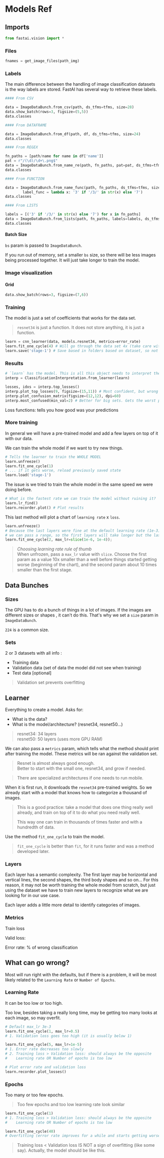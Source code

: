 # Models Ref

## Imports

```py
from fastai.vision import *
```

### Files

```py
fnames = get_image_files(path_img)
```

### Labels

The main difference between the handling of image classification datasets is the way labels are stored.
FastAI has several way to retrieve these labels.

```py
#### From CSV

data = ImageDataBunch.from_csv(path, ds_tfms=tfms, size=28)
data.show_batch(rows=3, figsize=(5,5))
data.classes

#### From DATAFRAME

data = ImageDataBunch.from_df(path, df, ds_tfms=tfms, size=24)
data.classes

#### From REGEX

fn_paths = [path/name for name in df['name']]
pat = r"/(\d)/\d+\.png$"
data = ImageDataBunch.from_name_re(path, fn_paths, pat=pat, ds_tfms=tfms, size=24, bs=64)
data.classes

#### From FUNCTION

data = ImageDataBunch.from_name_func(path, fn_paths, ds_tfms=tfms, size=24,
        label_func = lambda x: '3' if '/3/' in str(x) else '7')
data.classes

#### From LISTS

labels = [('3' if '/3/' in str(x) else '7') for x in fn_paths]
data = ImageDataBunch.from_lists(path, fn_paths, labels=labels, ds_tfms=tfms, size=24)
data.classes
```

#### Batch Size

`bs` param is passed to `ImageDataBunch`.

If you run out of memory, set a smaller `bs` size, so there will be less images being processed together.
It will just take longer to train the model.

### Image visualization

#### Grid

```py
data.show_batch(rows=3, figsize=(7,6))
```

### Training

The model is just a set of coefficients that works for the data set.

> `resnet34` is just a function. It does not store anything, it is just a function.

```py
learn = cnn_learner(data, models.resnet34, metrics=error_rate)
learn.fit_one_cycle(4) # Will go through the data set 4x (take care with overfitting)
learn.save('stage-1') # Save based in folders based on dataset, so not to overwrite
```

### Results

```py
# `learn` has the model. This is all this object needs to interpret the results
interp = ClassificationInterpretation.from_learner(learn)

losses, idxs = interp.top_losses()
interp.plot_top_losses(9, figsize=(15,11)) # Most confident, but wrong
interp.plot_confusion_matrix(figsize=(12,12), dpi=60) 
interp.most_confused(min_val=2) # Better for big sets. Gets the worst pairs from the confusion matrix
```

Loss functions: tells you how good was your predictions

### More training

In general we will have a pre-trained model and add a few layers on top of it with our data.

We can train the whole model if we want to try new things.

```py
# Tells the learner to train the WHOLE MODEL
learn.unfreeze()
learn.fit_one_cycle(1)
# ... if it gets worse, reload previously saved state
learn.load('stage-1')
```

The issue is we tried to train the whole model in the same speed we were doing before.

```py
# What is the fastest rate we can train the model without ruining it?
learn.lr_find()
learn.recorder.plot() # Plot results
```

This last method will plot a chart of `learning rate` x `loss`.

```py
learn.unfreeze()
# Because the last layers were fine at the default learning rate (1e-3), 
# we can pass a range, so the first layers will take longer but the last will train faster
learn.fit_one_cycle(2, max_lr=slice(1e-6, 1e-4));
```

> *Choosing learning rate rule of thumb*  
> When unfrozen, pass a `max_lr` value with `slice`. 
> Choose the first param as a value 10x smaller than a well before things started getting worse (beginning of the chart), 
> and the second param about 10 times smaller than the first stage.

## Data Bunches

### Sizes

The GPU has to do a bunch of things in a lot of images.
If the images are different sizes or shapes , it can't do this. 
That's why we set a `size` param in `ImageDataBunch`.

`224` is a common size. 

### Sets

2 or 3 datasets with all info :

-  Training data
-  Validation data (set of data the model did not see when training)
-  Test data [optional]

> Validation set prevents overfitting

## Learner

Everything to create a model.
Asks for:

- What is the data?
- What is the model/architecture? (resnet34, resnet50...)

> resnet34: 34 layers  
> resnet50: 50 layers (uses more GPU RAM)

We can also pass a `metrics` param, which tells what the method should print after training the model.
These metrics will be ran against the validation set.

> Resnet is almost always good enough.  
> Better to start with the small one, resnet34, and grow if needed.

>There are specialized architectures if one needs to run mobile.

When it is first run, it downloads the `resnet34` pre-trained weights. 
So we already start with a model that knows how to categorize a thousand of images.

> This is a good practice: take a model that does one thing really well already, 
> and train on top of it to do what you need really well.
> 
> This way one can train in thousands of times faster and with a hundredth of data.

Use the method `fit_one_cycle` to train the model.

> `fit_one_cycle` is better than `fit`, for it runs faster and was a method developed later.

### Layers

Each layer has a semantic complexity. 
The first layer may be horizontal and vertical lines, the second shapes, the third body shapes and so on...
For this reason, it may not be worth training the whole model from scratch, but just using the 
dataset we have to train new layers to recognize what we are looking for in our use case.

Each layer adds a little more detail to identify categories of images.

### Metrics

Train loss

Valid loss: 

Error rate: % of wrong classification


## What can go wrong?

Most will run right with the defaults, but if there is a problem, it will be most likely related to the `Learning Rate` or `Number of Epochs`.

### Learning Rate

It can be too low or too high.

Too low, besides taking a really long time, may be getting too many looks at each image, so may overfit.

```py
# Default max_lr 3e-3
learn.fit_one_cycle(1, max_lr=0.5) 
# 1. Validation loss goes too high (it is usually below 1)

learn.fit_one_cycle(5, max_lr=1e-5)
# 1. Error rate decreases too slowly
# 2. Training loss > Validation loss: should always be the opposite
#    Learning rate OR Number of epochs is too low

# Plot error rate and validation loss
learn.recorder.plot_losses()
```

### Epochs

Too many or too few epochs.

> Too few epochs and too low learning rate look similar

```py
learn.fit_one_cycle(1)
# 1. Training loss > Validation loss: should always be the opposite
#    Learning rate OR Number of epochs is too low

learn.fit_one_cycle(40)
# Overfitting (error rate improves for a while and starts getting worse)
```

> Training loss < Validation loss IS NOT a sign of overfitting (like some say).
> Actually, the model should be like this.
